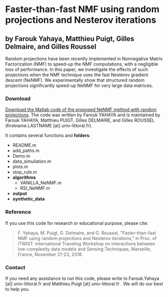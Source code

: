 # Faster-than-fast NMF using random projections and Nesterov iterations
## by Farouk Yahaya, Matthieu Puigt, Gilles Delmaire, and Gilles Roussel
Random projections have been recently implemented in Nonnegative Matrix Factorization (NMF) to speed-up the NMF computations, with a negligible loss of performance. In this paper, we investigate the effects of such projections when the NMF technique uses the fast Nesterov gradient descent (NeNMF). We experimentally show that structured random projections significantly speed-up NeNMF for very large data matrices. 

### Download
[Download the Matlab code of the proposed NeNMF method with random projections](https://gogs.univ-littoral.fr/puigt/Faster-than-fast_NMF/src/master/Code).
The code was written by Farouk YAHAYA and is maintained by Farouk YAHAYA, Matthieu PUIGT, Gilles DELMAIRE, and Gilles ROUSSEL (firstname.LASTNAME [at] univ-littoral.fr).

It contains several functions and **folders**:

* README.m
* add_paths.m
* Demo.m
* data_simuilation.m
* plots.m
* stop_rule.m
* **algorithms**
    * VANILLA_NeNMF.m
    * RSI_NeNMF.m 
* **output**
* **synthetic_data**


### Reference
If you use this code for research or educational purpose, please cite:

> F. Yahaya, M. Puigt, G. Delmaire, and G. Roussel, "Faster-than-fast NMF using random projections and Nesterov iterations," in Proc. of  iTWIST: international Traveling Workshop on Interactions between low-complexity data models and Sensing Techniques, Marseille, France, November 21-23, 2018. 
> 

### Contact
If you need any assistance to run this code, please write to Farouk.Yahaya [at] univ-littoral.fr and Matthieu.Puigt [at] univ-littoral.fr . We will do our best to help you. 